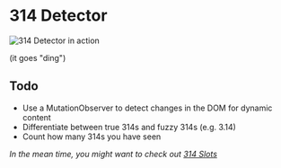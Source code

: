 # 314 Detector

![314 Detector in action](https://raw.githubusercontent.com/314-Detector/314-Detector/main/readme-assets/preview.png)

(it goes "ding")

## Todo

- Use a MutationObserver to detect changes in the DOM for dynamic content
- Differentiate between true 314s and fuzzy 314s (e.g. 3.14)
- Count how many 314s you have seen

*In the mean time, you might want to check out [314 Slots](https://trgrally.github.io/314-slots/)*